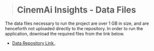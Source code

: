 > # CinemAi Insights - Data Files

The data files necessary to run the project are over 1 GB in size, and are henceforth not uploaded directly to the repository. In order to run the application, download the required files from the link below.

- [Data Repository Link](https://1drv.ms/f/s!AqM-iZWYLD9iiMEoNeS-IOfAYnDz4Q?e=PvThzu)_
